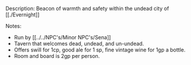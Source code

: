 Description: Beacon of warmth and safety within the undead city of [[./Evernight]]

Notes:
- Run by [[../../NPC's/Minor NPC's/Sena]]
- Tavern that welcomes dead, undead, and un-undead.
- Offers swill for 1cp, good ale for 1 sp, fine vintage wine for 1gp a bottle.
- Room and board is 2gp per person.